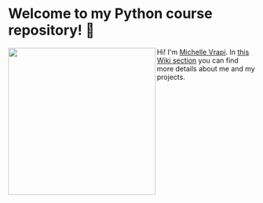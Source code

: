 # Welcome to my Python course repository! 👋

<img align="left"  width="300" src="https://media.giphy.com/media/3o6EhNwxVvOYkfwhyg/giphy.gif"> Hi! I'm [Michelle Vrapi](https://michellevrp.carrd.co/). In [this Wiki section](https://github.com/michellevrp/Python_Course/wiki/Hey!%F0%9F%91%8B) you can find more details about me and my projects.
